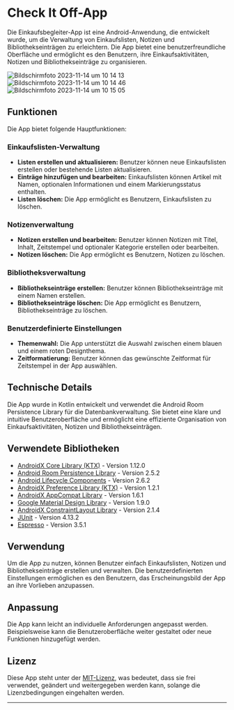 # Check It Off-App

Die Einkaufsbegleiter-App ist eine Android-Anwendung, die entwickelt wurde, um die Verwaltung von Einkaufslisten, Notizen und Bibliothekseinträgen zu erleichtern. Die App bietet eine benutzerfreundliche Oberfläche und ermöglicht es den Benutzern, ihre Einkaufsaktivitäten, Notizen und Bibliothekseinträge zu organisieren.

![Bildschirmfoto 2023-11-14 um 10 14 13](https://github.com/SI-Classroom-Batch-009/Einkaufsbegleiter/assets/12011808/2a182e9c-739e-4edb-8543-09d965d7dcd8)
![Bildschirmfoto 2023-11-14 um 10 14 46](https://github.com/SI-Classroom-Batch-009/Einkaufsbegleiter/assets/12011808/f3064e90-fd6f-45bb-b1be-b5d1b57f2937)
![Bildschirmfoto 2023-11-14 um 10 15 05](https://github.com/SI-Classroom-Batch-009/Einkaufsbegleiter/assets/12011808/b1293b22-cceb-4b65-bc77-19404f40d8bb)



## Funktionen

Die App bietet folgende Hauptfunktionen:

### Einkaufslisten-Verwaltung

- **Listen erstellen und aktualisieren:** Benutzer können neue Einkaufslisten erstellen oder bestehende Listen aktualisieren.
- **Einträge hinzufügen und bearbeiten:** Einkaufslisten können Artikel mit Namen, optionalen Informationen und einem Markierungsstatus enthalten.
- **Listen löschen:** Die App ermöglicht es Benutzern, Einkaufslisten zu löschen.

### Notizenverwaltung

- **Notizen erstellen und bearbeiten:** Benutzer können Notizen mit Titel, Inhalt, Zeitstempel und optionaler Kategorie erstellen oder bearbeiten.
- **Notizen löschen:** Die App ermöglicht es Benutzern, Notizen zu löschen.

### Bibliotheksverwaltung

- **Bibliothekseinträge erstellen:** Benutzer können Bibliothekseinträge mit einem Namen erstellen.
- **Bibliothekseinträge löschen:** Die App ermöglicht es Benutzern, Bibliothekseinträge zu löschen.

### Benutzerdefinierte Einstellungen

- **Themenwahl:** Die App unterstützt die Auswahl zwischen einem blauen und einem roten Designthema.
- **Zeitformatierung:** Benutzer können das gewünschte Zeitformat für Zeitstempel in der App auswählen.

## Technische Details

Die App wurde in Kotlin entwickelt und verwendet die Android Room Persistence Library für die Datenbankverwaltung. Sie bietet eine klare und intuitive Benutzeroberfläche und ermöglicht eine effiziente Organisation von Einkaufsaktivitäten, Notizen und Bibliothekseinträgen.

## Verwendete Bibliotheken

- [AndroidX Core Library (KTX)](https://developer.android.com/jetpack/androidx/releases/core) - Version 1.12.0
- [Android Room Persistence Library](https://developer.android.com/jetpack/androidx/releases/room) - Version 2.5.2
- [Android Lifecycle Components](https://developer.android.com/jetpack/androidx/releases/lifecycle) - Version 2.6.2
- [AndroidX Preference Library (KTX)](https://developer.android.com/jetpack/androidx/releases/preference) - Version 1.2.1
- [AndroidX AppCompat Library](https://developer.android.com/jetpack/androidx/releases/appcompat) - Version 1.6.1
- [Google Material Design Library](https://material.io/develop/android/docs/getting-started) - Version 1.9.0
- [AndroidX ConstraintLayout Library](https://developer.android.com/jetpack/androidx/releases/constraintlayout) - Version 2.1.4
- [JUnit](https://junit.org/junit4/) - Version 4.13.2
- [Espresso](https://developer.android.com/training/testing/espresso) - Version 3.5.1

## Verwendung

Um die App zu nutzen, können Benutzer einfach Einkaufslisten, Notizen und Bibliothekseinträge erstellen und verwalten. Die benutzerdefinierten Einstellungen ermöglichen es den Benutzern, das Erscheinungsbild der App an ihre Vorlieben anzupassen.

## Anpassung

Die App kann leicht an individuelle Anforderungen angepasst werden. Beispielsweise kann die Benutzeroberfläche weiter gestaltet oder neue Funktionen hinzugefügt werden.

## Lizenz

Diese App steht unter der [MIT-Lizenz](LICENSE), was bedeutet, dass sie frei verwendet, geändert und weitergegeben werden kann, solange die Lizenzbedingungen eingehalten werden.

---
